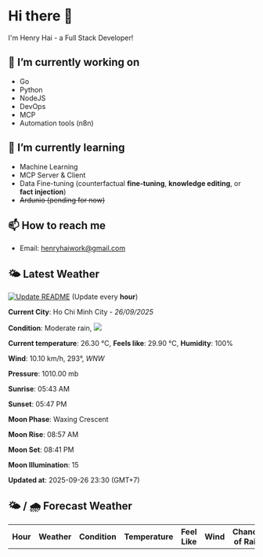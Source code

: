 # Hi there 👋

I'm Henry Hai - a Full Stack Developer!

## 🔭 I’m currently working on

- Go
- Python
- NodeJS
- DevOps
- MCP
- Automation tools (n8n)

## 🌱 I’m currently learning

- Machine Learning
- MCP Server & Client
- Data Fine-tuning (counterfactual **fine‑tuning**, **knowledge editing**, or **fact injection**)
- ~~Ardunio (pending for now)~~

## 📫 How to reach me

- Email: <henryhaiwork@gmail.com>

## 🌤️ Latest Weather
[![Update README](https://github.com/henry0hai/henry0hai/actions/workflows/udpateReadme.yml/badge.svg)](https://github.com/henry0hai/henry0hai/actions/workflows/udpateReadme.yml)
(Update every **hour**)
<!-- CURRENT_WEATHER:START -->
**Current City**: Ho Chi Minh City - *26/09/2025*

**Condition**: Moderate rain, <img src="https://cdn.weatherapi.com/weather/64x64/night/302.png"/>

**Current temperature**: 26.30 °C, **Feels like**: 29.90 °C, **Humidity**: 100%

**Wind**: 10.10 km/h, 293°, *WNW*

**Pressure**: 1010.00 mb

**Sunrise**: 05:43 AM

**Sunset**: 05:47 PM

**Moon Phase**: Waxing Crescent

**Moon Rise**: 08:57 AM

**Moon Set**: 08:41 PM

**Moon Illumination**: 15

**Updated at**: 2025-09-26 23:30 (GMT+7)<!-- CURRENT_WEATHER:END -->

## 🌤️ / 🌧️ Forecast Weather
<!-- FORECAST_WEATHER:START -->
<table>
		<tr>
			<th>Hour</th>
			<th>Weather</th>
			<th>Condition</th>
			<th>Temperature</th>
			<th>Feel Like</th>
			<th>Wind</th>
			<th>Chance of Rain</th>
		</tr>
</table>
<!-- FORECAST_WEATHER:END -->

